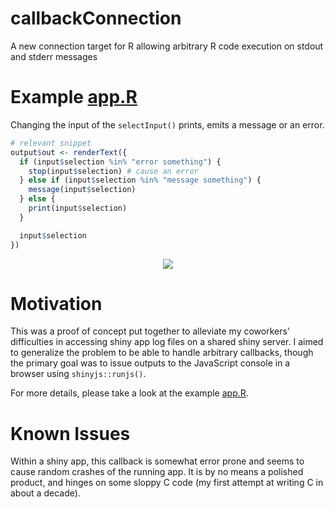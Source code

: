# callbackConnection

A new connection target for R allowing arbitrary R code execution on stdout and
stderr messages

# Example [app.R](/examples/app.R)

Changing the input of the `selectInput()` prints, emits a message or an error.

```r
# relevant snippet
output$out <- renderText({
  if (input$selection %in% "error something") {
    stop(input$selection) # cause an error
  } else if (input$selection %in% "message something") {
    message(input$selection)
  } else {
    print(input$selection)
  }

  input$selection
})
```

<p align="center">
<img src="https://user-images.githubusercontent.com/18220321/48291943-1f06ca00-e42d-11e8-94f6-9fe8fb962c3d.gif">
</p>

# Motivation

This was a proof of concept put together to alleviate my coworkers' difficulties
in accessing shiny app log files on a shared shiny server. I aimed to generalize
the problem to be able to handle arbitrary callbacks, though the primary goal
was to issue outputs to the JavaScript console in a browser using
`shinyjs::runjs()`.

For more details, please take a look at the example [app.R](/examples/app.R). 

# Known Issues

Within a shiny app, this callback is somewhat error prone and seems to cause
random crashes of the running app. It is by no means a polished product, and
hinges on some sloppy C code (my first attempt at writing C in about a
decade).
